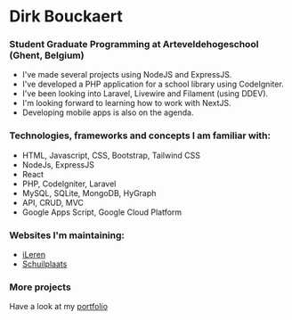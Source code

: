 <!--
**pgm-dirkbouckaert/pgm-dirkbouckaert** is a ✨ _special_ ✨ repository because its `README.md` (this file) appears on your GitHub profile.

Here are some ideas to get you started:

- 🔭 I’m currently working on ...
- 🌱 I’m currently learning ...
- 👯 I’m looking to collaborate on ...
- 🤔 I’m looking for help with ...
- 💬 Ask me about ...
- 📫 How to reach me: ...
- 😄 Pronouns: ...
- ⚡ Fun fact: ...
-->

Dirk Bouckaert
==============

### Student Graduate Programming at Arteveldehogeschool (Ghent, Belgium)
- I've made several projects using NodeJS and ExpressJS. 
- I've developed a PHP application for a school library using CodeIgniter.
- I've been looking into Laravel, Livewire and Filament (using DDEV).
- I'm looking forward to learning how to work with NextJS.
- Developing mobile apps is also on the agenda.

### Technologies, frameworks and concepts I am familiar with:
- HTML, Javascript, CSS, Bootstrap, Tailwind CSS 
- NodeJs, ExpressJS
- React 
- PHP, CodeIgniter, Laravel
- MySQL, SQLite, MongoDB, HyGraph
- API, CRUD, MVC
- Google Apps Script, Google Cloud Platform

### Websites I'm maintaining:
- [iLeren](https://ileren.be)
- [Schuilplaats](https://schuilplaats.be)

### More projects
Have a look at my [portfolio](https://dirkb.be/portfolio/)
